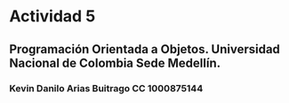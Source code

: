 # Actividad 5
## Programación Orientada a Objetos. Universidad Nacional de Colombia Sede Medellín.

### Kevin Danilo Arias Buitrago CC 1000875144
